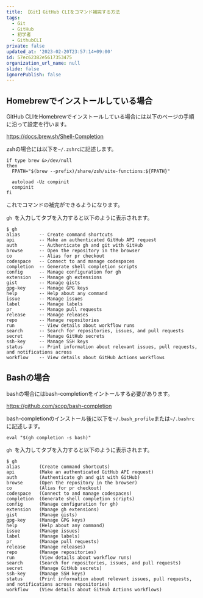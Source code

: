 ```yaml
---
title: 【Git】GitHub CLIをコマンド補完する方法
tags:
  - Git
  - GitHub
  - 初学者
  - GithubCLI
private: false
updated_at: '2023-02-20T23:57:14+09:00'
id: 57ec62382e5617353475
organization_url_name: null
slide: false
ignorePublish: false
---
```

## Homebrewでインストールしている場合
GitHub CLIをHomebrewでインストールしている場合には以下のページの手順に沿って設定を行います。

https://docs.brew.sh/Shell-Completion

zshの場合には以下を`~/.zshrc`に記述します。

```~/.zshrc
if type brew &>/dev/null
then
  FPATH="$(brew --prefix)/share/zsh/site-functions:${FPATH}"

  autoload -Uz compinit
  compinit
fi
```

これでコマンドの補完ができるようになります。

`gh `を入力してタブを入力すると以下のように表示されます。

```zsh:zsh
$ gh
alias       -- Create command shortcuts
api         -- Make an authenticated GitHub API request
auth        -- Authenticate gh and git with GitHub
browse      -- Open the repository in the browser
co          -- Alias for pr checkout
codespace   -- Connect to and manage codespaces
completion  -- Generate shell completion scripts
config      -- Manage configuration for gh
extension   -- Manage gh extensions
gist        -- Manage gists
gpg-key     -- Manage GPG keys
help        -- Help about any command
issue       -- Manage issues
label       -- Manage labels
pr          -- Manage pull requests
release     -- Manage releases
repo        -- Manage repositories
run         -- View details about workflow runs
search      -- Search for repositories, issues, and pull requests
secret      -- Manage GitHub secrets
ssh-key     -- Manage SSH keys
status      -- Print information about relevant issues, pull requests, and notifications across
workflow    -- View details about GitHub Actions workflows
```

## Bashの場合
bashの場合にはbash-completionをイントールする必要があります。

https://github.com/scop/bash-completion

bash-completionのインストール後に以下を`~/.bash_profile`または`~/.bashrc`に記述します。

```~/.bashrc
eval "$(gh completion -s bash)"
```

`gh `を入力してタブを入力すると以下のように表示されます。

```bash:bash
$ gh 
alias       (Create command shortcuts)
api         (Make an authenticated GitHub API request)
auth        (Authenticate gh and git with GitHub)
browse      (Open the repository in the browser)
co          (Alias for pr checkout)
codespace   (Connect to and manage codespaces)
completion  (Generate shell completion scripts)
config      (Manage configuration for gh)
extension   (Manage gh extensions)
gist        (Manage gists)
gpg-key     (Manage GPG keys)
help        (Help about any command)
issue       (Manage issues)
label       (Manage labels)
pr          (Manage pull requests)
release     (Manage releases)
repo        (Manage repositories)
run         (View details about workflow runs)
search      (Search for repositories, issues, and pull requests)
secret      (Manage GitHub secrets)
ssh-key     (Manage SSH keys)
status      (Print information about relevant issues, pull requests, and notifications across repositories)
workflow    (View details about GitHub Actions workflows)
```
